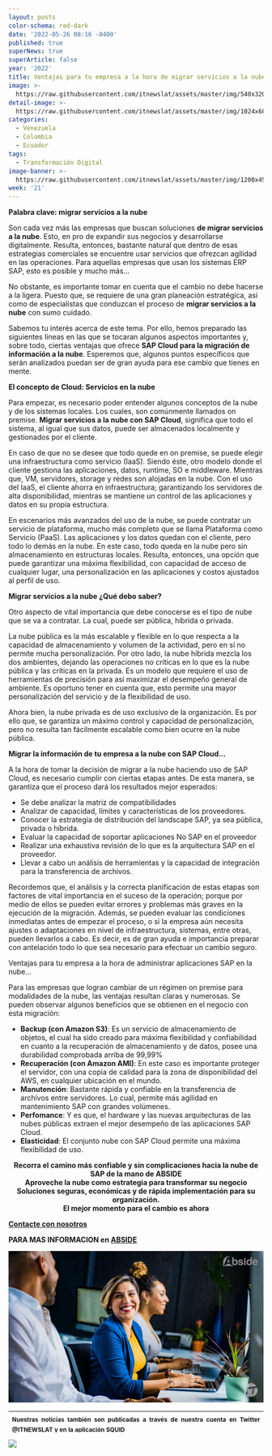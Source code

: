 ```yaml
---
layout: posts
color-schema: red-dark
date: '2022-05-26 08:16 -0400'
published: true
superNews: true
superArticle: false
year: '2022'
title: Ventajas para tu empresa a la hora de migrar servicios a la nube con SAP Cloud
image: >-
  https://raw.githubusercontent.com/itnewslat/assets/master/img/540x320/Abside-Cloud-SAP-p.jpg
detail-image: >-
  https://raw.githubusercontent.com/itnewslat/assets/master/img/1024x680/Abside-Cloud-SAP-g.jpg
categories:
  - Venezuela
  - Colombia
  - Ecuador
tags:
  - Transformación Digital
image-banner: >-
  https://raw.githubusercontent.com/itnewslat/assets/master/img/1200x450/Articulo-ABSIDE-Mayo.jpg
week: '21'
---
```

**Palabra clave: migrar servicios a la nube**

Son cada vez más las empresas que buscan soluciones **de migrar servicios a la nube**. Esto, en pro de expandir sus negocios y desarrollarse digitalmente. Resulta, entonces, bastante natural que dentro de esas estrategias comerciales se encuentre usar  servicios que ofrezcan agilidad en las operaciones. Para aquellas empresas que usan los sistemas ERP SAP, esto es posible y mucho más… 

No obstante, es importante tomar en cuenta que el cambio no debe hacerse a la ligera. Puesto que,  se requiere de una gran planeación estratégica, así como de especialistas que conduzcan el proceso de **migrar servicios a la nube** con sumo cuidado.

Sabemos tu interés acerca de este tema. Por ello, hemos preparado las siguientes líneas en las que se tocaran algunos aspectos importantes y, sobre todo, ciertas ventajas que ofrece **SAP Cloud para la migración de información a la nube**. Esperemos que, algunos puntos específicos que serán analizados puedan ser de gran ayuda para ese cambio que tienes en mente.

**El concepto de Cloud: Servicios en la nube**

Para empezar, es necesario poder entender algunos conceptos de la nube y de los sistemas locales. Los cuales, son comúnmente llamados on premise. **Migrar servicios a la nube con SAP Cloud**, significa que todo el sistema, al igual que sus datos, puede ser almacenados localmente y gestionados por el cliente.

En caso de que no se desee que todo quede en on premise, se puede elegir una infraestructura como servicio (IaaS). Siendo éste, otro modelo donde el cliente gestiona las aplicaciones, datos, runtime, SO e middleware. Mientras que, VM, servidores, storage y redes son alojadas en la nube. Con el uso del IaaS, el cliente ahorra en infraestructura; garantizando los servidores de alta disponibilidad, mientras se mantiene un control de las aplicaciones y datos en su propia estructura.

En escenarios más avanzados del uso de la nube, se puede contratar un servicio de plataforma, mucho más completo que se llama Plataforma como Servicio (PaaS). Las aplicaciones y los datos quedan con el cliente, pero todo lo demás en la nube. En este caso, todo queda en la nube pero sin almacenamiento en estructuras locales. Resulta, entonces, una opción que puede garantizar una máxima flexibilidad, con capacidad de acceso de cualquier lugar, una personalización en las aplicaciones y costos ajustados al perfil de uso.

**Migrar servicios a la nube ¿Qué debo saber?**

Otro aspecto de vital importancia que debe conocerse es el tipo de nube que se va a contratar. La cual,  puede ser pública, híbrida o privada.

La nube pública es la más escalable y flexible en lo que respecta a la capacidad de almacenamiento y volumen de la actividad, pero en sí no permite mucha personalización. Por otro lado, la nube híbrida mezcla los dos ambientes, dejando las operaciones no críticas en lo que es la nube pública y las críticas en la privada. Es un modelo que requiere el uso de herramientas de precisión para así maximizar el desempeño general de ambiente. Es oportuno tener en cuenta que, esto permite una mayor personalización del servicio y de la flexibilidad de uso.

Ahora bien, la nube privada es de uso exclusivo de la organización. Es por ello que, se garantiza un máximo control y capacidad de personalización, pero no resulta tan fácilmente escalable como bien ocurre en la nube pública.

**Migrar la información de tu empresa a la nube con SAP Cloud…**

A la hora de tomar la decisión de migrar a la nube haciendo uso de SAP Cloud, es necesario cumplir con ciertas etapas antes. De esta manera, se garantiza que el proceso dará los resultados mejor esperados: 

- Se debe analizar la matriz de compatibilidades
- Analizar de capacidad, límites y características de los proveedores.
- Conocer la estrategia de distribución del Iandscape SAP, ya sea pública, privada o híbrida.
- Evaluar la capacidad de soportar aplicaciones No SAP en el proveedor
- Realizar una exhaustiva revisión de lo que es la arquitectura SAP en el proveedor.
- Llevar a cabo un análisis de herramientas y la capacidad de integración para la transferencia de archivos.

Recordemos que, el análisis y la correcta planificación de estas etapas son factores de vital importancia en el suceso de la operación; porque por medio de ellos se pueden evitar errores y problemas más graves en la ejecución de la migración. Además, se pueden evaluar las condiciones inmediatas antes de empezar el proceso, o si la empresa aún necesita ajustes o adaptaciones en nivel de infraestructura, sistemas, entre otras, pueden llevarlos a cabo. Es decir, es de gran ayuda e importancia preparar con antelación todo lo que sea necesario para efectuar un cambio seguro.

Ventajas para tu empresa a la hora de administrar aplicaciones SAP en la nube…

Para las empresas que logran cambiar de un régimen on premise para modalidades de la nube, las ventajas resultan claras y numerosas. Se pueden observar algunos beneficios que se obtienen en el negocio con esta migración:

- **Backup (con Amazon S3)**: Es un servicio de almacenamiento de objetos, el cual ha sido creado para máxima flexibilidad y confiabilidad en cuanto a la recuperación de almacenamiento y de datos, posee una durabilidad comprobada arriba de 99,99%
- **Recuperación (con Amazon AMI)**: En este caso es importante proteger el servidor, con una copia de calidad para la zona de disponibilidad del AWS, en cualquier ubicación en el mundo.
- **Manutención**: Bastante rápida y confiable en la transferencia de archivos entre servidores. Lo cual,  permite más agilidad en mantenimiento SAP con grandes volúmenes.
- **Perfomance**: Y es que, el hardware y las nuevas arquitecturas de las nubes públicas extraen el mejor desempeño de las aplicaciones SAP Cloud.
- **Elasticidad**: El conjunto nube con SAP Cloud permite una máxima flexibilidad de uso.

<center><b>Recorra el camino más confiable y sin complicaciones hacia la nube de SAP de la mano de ABSIDE</b></center>
<center><b>Aproveche la nube como estrategia para transformar su negocio</b></center> 
<center><b>Soluciones seguras, económicas y de rápida implementación para su organización.</b></center>
<center><b>El mejor momento para el cambio es ahora</b></center>

[**Contacte con nosotros**](mailto://info@absidecorp.com)

**PARA MAS INFORMACION en [ABSIDE](https://www.absidecorp.com/)**

![](https://raw.githubusercontent.com/itnewslat/assets/master/img/540x320/Abside-Cloud-SAP-p.jpg)

<table style="height: 42px;" width="569">
<tbody>
<tr>
<td style="text-align: justify;"><sub><strong>Nuestras noticias también son publicadas a través de nuestra cuenta en Twitter <a href="https://twitter.com/itnewslat?lang=es">@ITNEWSLAT</a> y en la aplicación <a href="https://squidapp.co/en/">SQUID</a></strong></sub></td>
</tr>
</tbody>
</table>

<img src="https://tracker.metricool.com/c3po.jpg?hash=56f88a41e39ab42c063cc51676587a04"/>
